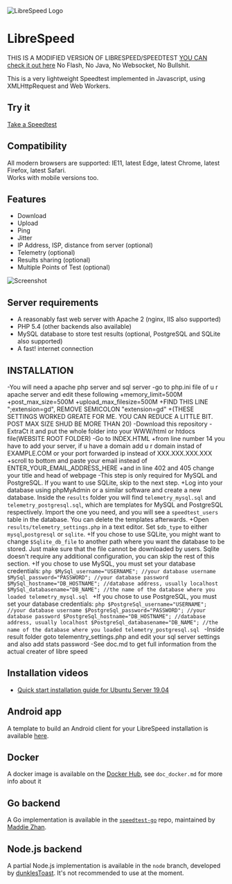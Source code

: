 ![LibreSpeed Logo](https://github.com/nishith-p-shetty/speedtest/blob/master/logo/logo3.png?raw=true)

# LibreSpeed
THIS IS A MODIFIED VERSION OF LIBRESPEED/SPEEDTEST
[YOU CAN check it out here](https://github.com/librespeed/speedtest/) 
No Flash, No Java, No Websocket, No Bullshit.

This is a very lightweight Speedtest implemented in Javascript, using XMLHttpRequest and Web Workers.

## Try it
[Take a Speedtest](https://librespeed.org)

## Compatibility
All modern browsers are supported: IE11, latest Edge, latest Chrome, latest Firefox, latest Safari.  
Works with mobile versions too.

## Features
* Download
* Upload
* Ping
* Jitter
* IP Address, ISP, distance from server (optional)
* Telemetry (optional)
* Results sharing (optional)
* Multiple Points of Test (optional)

![Screenshot](https://speedtest.fdossena.com/mpot_v6.gif)


## Server requirements
* A reasonably fast web server with Apache 2 (nginx, IIS also supported)
* PHP 5.4 (other backends also available)
* MySQL database to store test results (optional, PostgreSQL and SQLite also supported)
* A fast! internet connection

## INSTALLATION
-You will need a apache php server and sql server
-go to php.ini file of u r apache server and edit these following
    +memory_limit=500M
    +post_max_size=500M
    +upload_max_filesize=500M
    +FIND THIS LINE ";extension=gd", REMOVE SEMICOLON "extension=gd"
    +(THESE SETTINGS WORKED GREATE FOR ME. YOU CAN REDUCE A LITTLE BIT. POST MAX SIZE SHUD BE MORE THAN 20)
-Download this repository
-ExtraCt it and put the whole folder into your WWW/html or htdocs file(WEBSITE ROOT FOLDER)
-Go to  INDEX.HTML
    +from line number 14 you have to add your server, if u have a domain add u r domain instad of EXAMPLE.COM or your port forwarded ip instead of XXX.XXX.XXX.XXX
    +scroll to bottom and paste your email instead of ENTER_YOUR_EMAIL_ADDRESS_HERE
    +and in line 402 and 405 change your title and head of webpage
-This step is only required for MySQL and PostgreSQL. If you want to use SQLite, skip to the next step.
    +Log into your database using phpMyAdmin or a similar software and create a new database. Inside the `results` folder you will find `telemetry_mysql.sql` and `telemetry_postgresql.sql`, which are templates for MySQL and PostgreSQL respectively. Import the one you need, and you will see a `speedtest_users` table in the database. You can delete the templates afterwards.
    +Open `results/telemetry_settings.php` in a text editor. Set `$db_type` to either `mysql`,`postgresql` or `sqlite`.
    +If you chose to use SQLite, you might want to change `$Sqlite_db_file` to another path where you want the database to be stored. Just make sure that the file cannot be downloaded by users. Sqlite doesn't require any additional configuration, you can skip the rest of this section.
    +If you chose to use MySQL, you must set your database credentials:
    ```php
    $MySql_username="USERNAME"; //your database username
    $MySql_password="PASSWORD"; //your database password
    $MySql_hostname="DB_HOSTNAME"; //database address, usually localhost
    $MySql_databasename="DB_NAME"; //the name of the database where you loaded telemetry_mysql.sql
    ```
    +If you chose to use PostgreSQL, you must set your database credentials:
    ```php
    $PostgreSql_username="USERNAME"; //your database username
    $PostgreSql_password="PASSWORD"; //your database password
    $PostgreSql_hostname="DB_HOSTNAME"; //database address, usually localhost
    $PostgreSql_databasename="DB_NAME"; //the name of the database where you loaded telemetry_postgresql.sql
    ```
-Inside result folder goto telementry_settings.php and edit your sql server settings and also add stats password
-See doc.md to get full information from the actual creater of libre speed

## Installation videos
* [Quick start installation guide for Ubuntu Server 19.04](https://fdossena.com/?p=speedtest/quickstart_v5_ubuntu.frag)

## Android app
A template to build an Android client for your LibreSpeed installation is available [here](https://github.com/librespeed/speedtest-android).

## Docker
A docker image is available on the [Docker Hub](https://registry.hub.docker.com/r/adolfintel/speedtest), see `doc_docker.md` for more info about it

## Go backend
A Go implementation is available in the [`speedtest-go`](https://github.com/librespeed/speedtest-go) repo, maintained by [Maddie Zhan](https://github.com/maddie).

## Node.js backend
A partial Node.js implementation is available in the `node` branch, developed by [dunklesToast](https://github.com/dunklesToast). It's not recommended to use at the moment.


